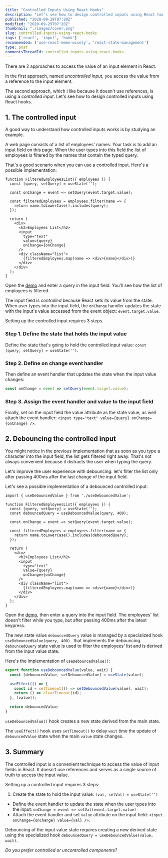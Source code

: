 ```yaml
---
title: "Controlled Inputs Using React Hooks"
description: "Let’s see how to design controlled inputs using React hooks (also w/ debouncing explanation)."
published: "2020-09-29T07:20Z"
modified: "2020-09-29T07:20Z"
thumbnail: "./images/cover.png"
slug: controlled-inputs-using-react-hooks
tags: ['react', 'input', 'hook']
recommended: ['use-react-memo-wisely', 'react-state-management']
type: post
commentsThreadId: controlled-inputs-using-react-hooks
---
```


There are 2 approaches to access the value of an input element in React.  

In the first approach, named *uncontrolled input*, you access the value from a reference to the input element.  

The second approach, which I like because it doesn't use references, is using a *controlled input*. Let's see how to design controlled inputs using React hooks.  

## 1. The controlled input

A good way to understand how controlled inputs works is by studying an example.  

A web page consists of a list of employees' names. Your task is to add an input field on this page. When the user types into this field the list of employees is filtered by the names that contain the typed query.  

That's a good scenario when you can use a controlled input. Here's a possible implementation:

```jsx{2,4,15-16}
function FilteredEmployeesList({ employees }) {
  const [query, setQuery] = useState('');
  
  const onChange = event => setQuery(event.target.value);

  const filteredEmployees = employees.filter(name => {
    return name.toLowerCase().includes(query);
  });

  return (
    <div>
      <h2>Employees List</h2>
      <input 
        type="text" 
        value={query} 
        onChange={onChange}
      />
      <div className="list">
        {filteredEmployees.map(name => <div>{name}</div>)}
      </div>
    </div>
  );
}
```

Open the [demo](https://codesandbox.io/s/gracious-dawn-29qi6?file=/src/App.js) and enter a query in the input field. You'll see how the list of employees is filtered.  

The input field is *controlled* because React sets its value from the state. When user types into the input field, the `onChange` handler updates the state with the input's value accessed from the event object: `event.target.value`.  

Setting up the controlled input requires 3 steps.

### Step 1. Define the state that holds the input value

Define the state that's going to hold the controlled input value: `const [query, setQuery] = useState('')`.  

### Step 2. Define on change event handler

Then define an event handler that updates the state when the input value changes:

```javascript
const onChange = event => setQuery(event.target.value);
```

### Step 3. Assign the event handler and value to the input field

Finally, set on the input field the value attribute as the state value, as well attach the event handler: `<input type="text" value={query} onChange={onChange} />`. 

## 2. Debouncing the controlled input

You might notice in the previous implementation that as soon as you type a character into the input field, the list gets filtered right away. That's not always convenient because it distracts the user when typing the query. 

Let's improve the user experience with debouncing: let's filter the list only after passing 400ms after the last change of the input field.  

Let's see a possible implementation of a debounced controlled input:

```jsx{1,5,10}
import { useDebouncedValue } from './useDebouncedValue';

function FilteredEmployeesList({ employees }) {
  const [query, setQuery] = useState('');
  const debouncedQuery = useDebouncedValue(query, 400);
  
  const onChange = event => setQuery(event.target.value);

  const filteredEmployees = employees.filter(name => {
    return name.toLowerCase().includes(debouncedQuery);
  });

  return (
    <div>
      <h2>Employees List</h2>
      <input 
        type="text" 
        value={query} 
        onChange={onChange}
      />
      <div className="list">
        {filteredEmployees.map(name => <div>{name}</div>)}
      </div>
    </div>
  );
}
```

Open the [demo](https://codesandbox.io/s/affectionate-swartz-9yk2u?file=/src/App.js), then enter a query into the input field. The employees' list doesn't filter while you type, but after passing 400ms after the latest keypress.  

The new state value `debouncedQuery` value is managed by a specialized hook `useDebouncedValue(query, 400) ` that implements the debouncing. `debouncedQuery` state value is used to filter the employees' list and is derived from the input value state.  

Here's the implementation of `useDebouncedValue()`:

```javascript
export function useDebouncedValue(value, wait) {
  const [debouncedValue, setDebouncedValue] = useState(value);

  useEffect(() => {
    const id = setTimeout(() => setDebouncedValue(value), wait);
    return () => clearTimeout(id);
  }, [value]);

  return debouncedValue;
}
```

`useDebouncedValue()` hook creates a new state derived from the main state.  

The `useEffect()` hook uses `setTimeout()` to delay `wait` time the update of `debouncedValue` state when the main `value` state changes.  

## 3. Summary

The controlled input is a convenient technique to access the value of input fields in React. It doesn't use references and serves as a single source of truth to access the input value.  

Setting up a controlled input requires 3 steps:  

1. Create the state to hold the input value: `[val, setVal] = useState('')`
* Define the event handler to update the state when the user types into the input: `onChange = event => setVal(event.target.value)`
* Attach the event handler and set `value` attribute on the input field: `<input onChange={onChange} value={val} />`.  

Debouncing of the input value state requires creating a new derived state using the specialized hook `debouncedQuery = useDebouncedValue(value, wait)`.  

*Do you prefer controlled or uncontrolled components?*